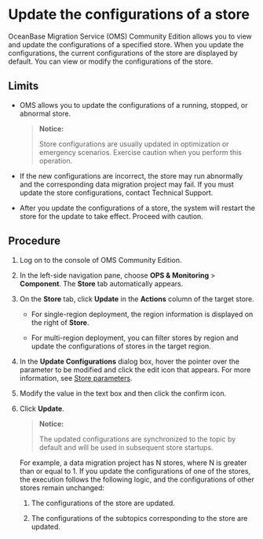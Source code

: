 # Update the configurations of a store

OceanBase Migration Service (OMS) Community Edition allows you to view and update the configurations of a specified store. When you update the configurations, the current configurations of the store are displayed by default. You can view or modify the configurations of the store.

## Limits

* OMS allows you to update the configurations of a running, stopped, or abnormal store.

   > **Notice:**
   >
   > Store configurations are usually updated in optimization or emergency scenarios. Exercise caution when you perform this operation.

* If the new configurations are incorrect, the store may run abnormally and the corresponding data migration project may fail. If you must update the store configurations, contact Technical Support.

* After you update the configurations of a store, the system will restart the store for the update to take effect. Proceed with caution.

## Procedure

1. Log on to the console of OMS Community Edition.

2. In the left-side navigation pane, choose **OPS & Monitoring** > **Component**. The **Store** tab automatically appears.

3. On the **Store** tab, click **Update** in the **Actions** column of the target store.

   * For single-region deployment, the region information is displayed on the right of **Store**.

   * For multi-region deployment, you can filter stores by region and update the configurations of stores in the target region.

4. In the **Update Configurations** dialog box, hover the pointer over the parameter to be modified and click the edit icon that appears. For more information, see [Store parameters](../../5.description-of-component-parameters/1.store-parameters/1.mysql-store.md).

5. Modify the value in the text box and then click the confirm icon.

6. Click **Update**.

   > **Notice:**
   >
   > The updated configurations are synchronized to the topic by default and will be used in subsequent store startups.

   For example, a data migration project has N stores, where N is greater than or equal to 1. If you update the configurations of one of the stores, the execution follows the following logic, and the configurations of other stores remain unchanged:

   1. The configurations of the store are updated.

   2. The configurations of the subtopics corresponding to the store are updated.
